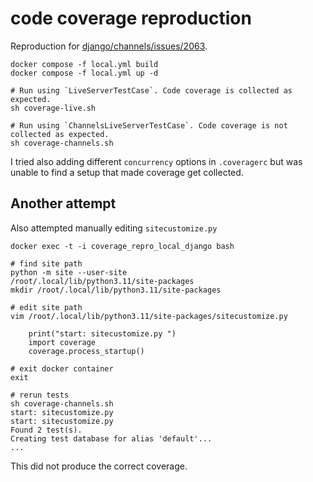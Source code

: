# code coverage reproduction

Reproduction for [django/channels/issues/2063](https://github.com/django/channels/issues/2063).

```
docker compose -f local.yml build
docker compose -f local.yml up -d

# Run using `LiveServerTestCase`. Code coverage is collected as expected.
sh coverage-live.sh

# Run using `ChannelsLiveServerTestCase`. Code coverage is not collected as expected.
sh coverage-channels.sh
```

I tried also adding different `concurrency` options in `.coveragerc` but was unable to find a setup that made coverage get collected.

## Another attempt

Also attempted manually editing `sitecustomize.py`

```
docker exec -t -i coverage_repro_local_django bash

# find site path
python -m site --user-site
/root/.local/lib/python3.11/site-packages
mkdir /root/.local/lib/python3.11/site-packages

# edit site path
vim /root/.local/lib/python3.11/site-packages/sitecustomize.py

    print("start: sitecustomize.py ")
    import coverage
    coverage.process_startup()

# exit docker container
exit

# rerun tests
sh coverage-channels.sh
start: sitecustomize.py 
start: sitecustomize.py 
Found 2 test(s).
Creating test database for alias 'default'...
...
```

This did not produce the correct coverage.